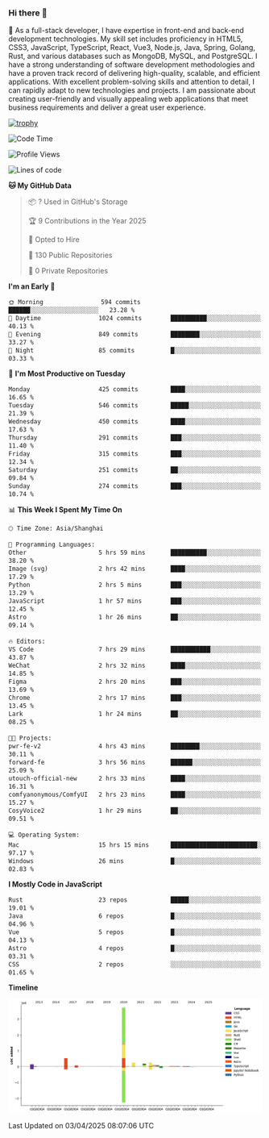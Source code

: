 ### Hi there 👋

🌱 As a full-stack developer, I have expertise in front-end and back-end development technologies. My skill set includes proficiency in HTML5, CSS3, JavaScript, TypeScript, React, Vue3, Node.js, Java, Spring, Golang, Rust, and various databases such as MongoDB, MySQL, and PostgreSQL. I have a strong understanding of software development methodologies and have a proven track record of delivering high-quality, scalable, and efficient applications. With excellent problem-solving skills and attention to detail, I can rapidly adapt to new technologies and projects. I am passionate about creating user-friendly and visually appealing web applications that meet business requirements and deliver a great user experience.

[![trophy](https://github-profile-trophy.vercel.app/?username=elton&rank=SECRET,SSS,SS,S,AAA,AA,A&theme=onedark&no-frame=true&margin-w=10)](https://github.com/ryo-ma/github-profile-trophy)

<!--START_SECTION:waka-->
![Code Time](http://img.shields.io/badge/Code%20Time-1%2C472%20hrs%204%20mins-blue)

![Profile Views](http://img.shields.io/badge/Profile%20Views-0-blue)

![Lines of code](https://img.shields.io/badge/From%20Hello%20World%20I%27ve%20Written-5.6%20million%20lines%20of%20code-blue)

**🐱 My GitHub Data** 

> 📦 ? Used in GitHub's Storage 
 > 
> 🏆 9 Contributions in the Year 2025
 > 
> 💼 Opted to Hire
 > 
> 📜 130 Public Repositories 
 > 
> 🔑 0 Private Repositories 
 > 
**I'm an Early 🐤** 

```text
🌞 Morning                594 commits         ██████░░░░░░░░░░░░░░░░░░░   23.28 % 
🌆 Daytime                1024 commits        ██████████░░░░░░░░░░░░░░░   40.13 % 
🌃 Evening                849 commits         ████████░░░░░░░░░░░░░░░░░   33.27 % 
🌙 Night                  85 commits          █░░░░░░░░░░░░░░░░░░░░░░░░   03.33 % 
```
📅 **I'm Most Productive on Tuesday** 

```text
Monday                   425 commits         ████░░░░░░░░░░░░░░░░░░░░░   16.65 % 
Tuesday                  546 commits         █████░░░░░░░░░░░░░░░░░░░░   21.39 % 
Wednesday                450 commits         ████░░░░░░░░░░░░░░░░░░░░░   17.63 % 
Thursday                 291 commits         ███░░░░░░░░░░░░░░░░░░░░░░   11.40 % 
Friday                   315 commits         ███░░░░░░░░░░░░░░░░░░░░░░   12.34 % 
Saturday                 251 commits         ██░░░░░░░░░░░░░░░░░░░░░░░   09.84 % 
Sunday                   274 commits         ███░░░░░░░░░░░░░░░░░░░░░░   10.74 % 
```


📊 **This Week I Spent My Time On** 

```text
🕑︎ Time Zone: Asia/Shanghai

💬 Programming Languages: 
Other                    5 hrs 59 mins       ██████████░░░░░░░░░░░░░░░   38.20 % 
Image (svg)              2 hrs 42 mins       ████░░░░░░░░░░░░░░░░░░░░░   17.29 % 
Python                   2 hrs 5 mins        ███░░░░░░░░░░░░░░░░░░░░░░   13.29 % 
JavaScript               1 hr 57 mins        ███░░░░░░░░░░░░░░░░░░░░░░   12.45 % 
Astro                    1 hr 26 mins        ██░░░░░░░░░░░░░░░░░░░░░░░   09.14 % 

🔥 Editors: 
VS Code                  7 hrs 29 mins       ███████████░░░░░░░░░░░░░░   43.87 % 
WeChat                   2 hrs 32 mins       ████░░░░░░░░░░░░░░░░░░░░░   14.85 % 
Figma                    2 hrs 20 mins       ███░░░░░░░░░░░░░░░░░░░░░░   13.69 % 
Chrome                   2 hrs 17 mins       ███░░░░░░░░░░░░░░░░░░░░░░   13.45 % 
Lark                     1 hr 24 mins        ██░░░░░░░░░░░░░░░░░░░░░░░   08.25 % 

🐱‍💻 Projects: 
pwr-fe-v2                4 hrs 43 mins       ████████░░░░░░░░░░░░░░░░░   30.11 % 
forward-fe               3 hrs 56 mins       ██████░░░░░░░░░░░░░░░░░░░   25.09 % 
utouch-official-new      2 hrs 33 mins       ████░░░░░░░░░░░░░░░░░░░░░   16.31 % 
comfyanonymous/ComfyUI   2 hrs 23 mins       ████░░░░░░░░░░░░░░░░░░░░░   15.27 % 
CosyVoice2               1 hr 29 mins        ██░░░░░░░░░░░░░░░░░░░░░░░   09.51 % 

💻 Operating System: 
Mac                      15 hrs 15 mins      ████████████████████████░   97.17 % 
Windows                  26 mins             █░░░░░░░░░░░░░░░░░░░░░░░░   02.83 % 
```

**I Mostly Code in JavaScript** 

```text
Rust                     23 repos            █████░░░░░░░░░░░░░░░░░░░░   19.01 % 
Java                     6 repos             █░░░░░░░░░░░░░░░░░░░░░░░░   04.96 % 
Vue                      5 repos             █░░░░░░░░░░░░░░░░░░░░░░░░   04.13 % 
Astro                    4 repos             █░░░░░░░░░░░░░░░░░░░░░░░░   03.31 % 
CSS                      2 repos             ░░░░░░░░░░░░░░░░░░░░░░░░░   01.65 % 
```



**Timeline**

![Lines of Code chart](https://raw.githubusercontent.com/elton/elton/main/assets/bar_graph.png)


 Last Updated on 03/04/2025 08:07:06 UTC
<!--END_SECTION:waka-->

<!--
**elton/elton** is a ✨ _special_ ✨ repository because its `README.md` (this file) appears on your GitHub profile.

Here are some ideas to get you started:

- 🔭 I’m currently working on ...
- 🌱 I’m currently learning ...
- 👯 I’m looking to collaborate on ...
- 🤔 I’m looking for help with ...
- 💬 Ask me about ...
- 📫 How to reach me: ...
- 😄 Pronouns: ...
- ⚡ Fun fact: ...
-->
